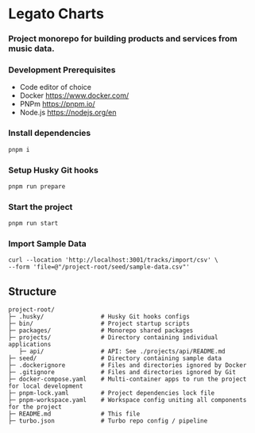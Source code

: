 # Legato Charts
### Project monorepo for building products and services from music data.

### Development Prerequisites

* Code editor of choice
* Docker https://www.docker.com/
* PNPm https://pnpm.io/
* Node.js https://nodejs.org/en

### Install dependencies

```bash
pnpm i
```

### Setup Husky Git hooks

```bash
pnpm run prepare
```

### Start the project

```bash
pnpm run start
```

### Import Sample Data
```curl
curl --location 'http://localhost:3001/tracks/import/csv' \
--form 'file=@"/project-root/seed/sample-data.csv"'
```

## Structure
```text
project-root/
├─ .husky/                # Husky Git hooks configs
├─ bin/                   # Project startup scripts
├─ packages/              # Monorepo shared packages
├─ projects/              # Directory containing individual applications
   ├─ api/                # API: See ./projects/api/README.md
├─ seed/                  # Directory containing sample data
├─ .dockerignore          # Files and directories ignored by Docker
├─ .gitignore             # Files and directories ignored by Git
├─ docker-compose.yaml    # Multi-container apps to run the project for local development
├─ pnpm-lock.yaml         # Project dependencies lock file
├─ pnpm-workspace.yaml    # Workspace config uniting all components for the project
├─ README.md              # This file
├─ turbo.json             # Turbo repo config / pipeline
```